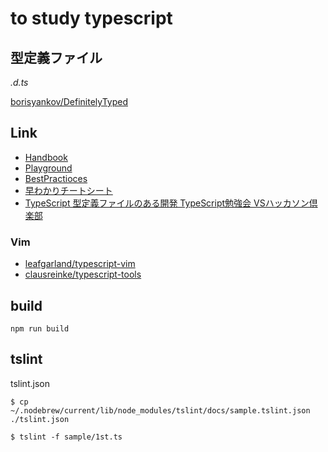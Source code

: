 # to study typescript


## 型定義ファイル

*.d.ts*

[borisyankov/DefinitelyTyped](https://github.com/borisyankov/DefinitelyTyped)

## Link

- [Handbook](http://www.typescriptlang.org/Handbook)
- [Playground](http://www.typescriptlang.org/Playground)
- [BestPractioces](http://definitelytyped.org/guides/best-practices.html)
- [早わかりチートシート](http://www.buildinsider.net/web/quicktypescript/01)
- [TypeScript 型定義ファイルのある開発 TypeScript勉強会 VSハッカソン倶楽部](http://www.slideshare.net/vvakame/typescript-typescript-vs)

### Vim
- [leafgarland/typescript-vim](https://github.com/leafgarland/typescript-vim)
- [clausreinke/typescript-tools](https://github.com/clausreinke/typescript-tools)

## build

`npm run build`

## tslint

tslint.json

```
$ cp ~/.nodebrew/current/lib/node_modules/tslint/docs/sample.tslint.json ./tslint.json
```

```
$ tslint -f sample/1st.ts
```
